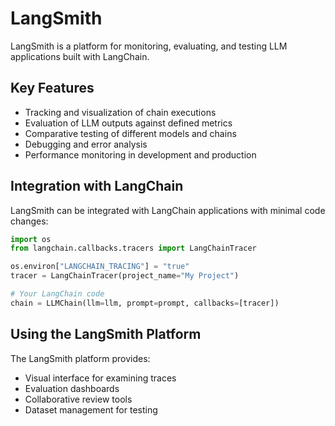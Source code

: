# LangSmith

LangSmith is a platform for monitoring, evaluating, and testing LLM applications built with LangChain.

## Key Features

- Tracking and visualization of chain executions
- Evaluation of LLM outputs against defined metrics
- Comparative testing of different models and chains
- Debugging and error analysis
- Performance monitoring in development and production

## Integration with LangChain

LangSmith can be integrated with LangChain applications with minimal code changes:

```python
import os
from langchain.callbacks.tracers import LangChainTracer

os.environ["LANGCHAIN_TRACING"] = "true"
tracer = LangChainTracer(project_name="My Project")

# Your LangChain code
chain = LLMChain(llm=llm, prompt=prompt, callbacks=[tracer])
```

## Using the LangSmith Platform

The LangSmith platform provides:

- Visual interface for examining traces
- Evaluation dashboards
- Collaborative review tools
- Dataset management for testing